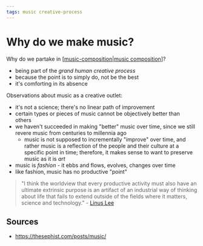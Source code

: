 ```yaml
---
tags: music creative-process
---
```


# Why do we make music?

Why do we partake in [[music-composition|music composition]]?

- being part of the _grand human creative process_
- because the point is to simply do, not be the best
- it's comforting in its absence

Observations about music as a creative outlet:

- it's not a science; there's no linear path of improvement
- certain types or pieces of music cannot be objectively better than others
- we haven't succeeded in making "better" music over time, since we still revere music from centuries to millennia ago
  - music is not supposed to incrementally "improve" over time, and rather music is a reflection of the people and their culture at a specific point in time; therefore, it makes sense to want to preserve music as it is _art_
- music is _fashion_ - it ebbs and flows, evolves, changes over time
- like fashion, music has no productive "point"

> "I think the worldview that every productive activity must also have an ultimate extrinsic purpose is an artifact of an industrial way of thinking about life that fails to extend outside of the fields where it matters, science and technology." - [Linus Lee](https://thesephist.com/posts/music/)

## Sources

- <https://thesephist.com/posts/music/>

[//begin]: # "Autogenerated link references for markdown compatibility"
[music-composition|music composition]: music-composition "Music composition"
[//end]: # "Autogenerated link references"
